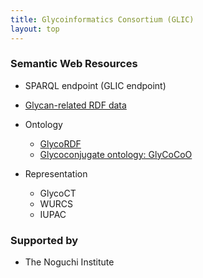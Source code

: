 ```yaml
---
title: Glycoinformatics Consortium (GLIC)
layout: top
---
```


### Semantic Web Resources
* SPARQL endpoint (GLIC endpoint)
* [Glycan-related RDF data](https://github.com/glycoinfo/rdf)

* Ontology
  * [GlycoRDF](https://github.com/ReneRanzinger/GlycoRDF)
  * [Glycoconjugate ontology: GlyCoCoO](https://github.com/glycoinfo/GlycoCoO)

* Representation
  * GlycoCT
  * WURCS
  * IUPAC

### Supported by
* The Noguchi Institute
